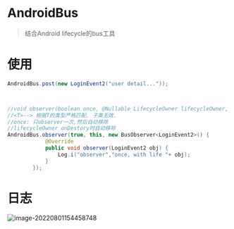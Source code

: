 # AndroidBus

> 结合Android lifecycle的bus工具

# 使用

```java
AndroidBus.post(new LoginEvent2("user detail..."));



//void observer(boolean once, @Nullable LifecycleOwner lifecycleOwner, @NonNull BusObserver<T> observer)
//<T>--> 根据T的类型严格匹配. 子类无效.
//once: 只observer一次,然后自动移除
//lifecycleOwner onDestory时自动移除
AndroidBus.observer(true, this, new BusObserver<LoginEvent2>() {
            @Override
            public void observer(LoginEvent2 obj) {
                Log.i("observer","once, with life "+ obj);
            }
        });
```





# 日志

![image-20220801154458748](https://cdn.jsdelivr.net/gh/shuiniuhss/myimages@main/imagemac2/1659339904596-image-20220801154458748.jpg)
